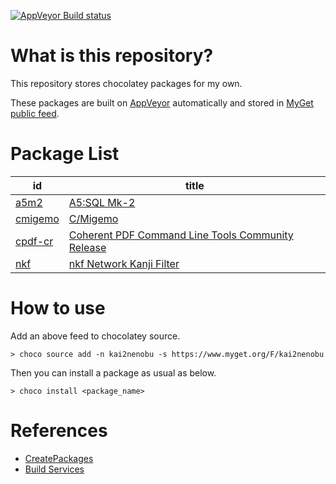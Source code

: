[![AppVeyor Build status](https://ci.appveyor.com/api/projects/status/1vv03ri8bujes620/branch/master?svg=true)](https://ci.appveyor.com/project/kai2nenobu/chocolatey-packages/branch/master)

# What is this repository?

This repository stores chocolatey packages for my own.

These packages are built on [AppVeyor](https://www.appveyor.com/) automatically and stored in [MyGet public feed](https://www.myget.org/F/kai2nenobu).

# Package List

| id                 | title                                                                                  |
|--------------------|----------------------------------------------------------------------------------------|
| [a5m2](a5m2)       | [A5:SQL Mk-2](http://a5m2.mmatsubara.com/)                                             |
| [cmigemo](cmigemo) | [C/Migemo](https://github.com/koron/cmigemo)                                           |
| [cpdf-cr](cpdf-cr) | [Coherent PDF Command Line Tools Community Release](http://community.coherentpdf.com/) |
| [nkf](nkf)         | [nkf Network Kanji Filter](https://ja.osdn.net/projects/nkf/)                          |

# How to use

Add an above feed to chocolatey source.

```
> choco source add -n kai2nenobu -s https://www.myget.org/F/kai2nenobu
```

Then you can install a package as usual as below.

```
> choco install <package_name>
```

# References

- [CreatePackages](https://chocolatey.org/docs/create-packages)
- [Build Services](https://docs.myget.org/docs/reference/build-services)
